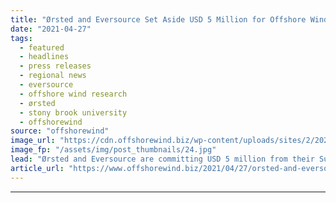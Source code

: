 ```yaml
---
title: "Ørsted and Eversource Set Aside USD 5 Million for Offshore Wind Research"
date: "2021-04-27"
tags: 
  - featured
  - headlines
  - press releases
  - regional news
  - eversource
  - offshore wind research
  - ørsted
  - stony brook university
  - offshorewind
source: "offshorewind"
image_url: "https://cdn.offshorewind.biz/wp-content/uploads/sites/2/2021/04/27090502/%C3%98rsted-and-Eversource-Set-Aside-USD-5-Million-for-Offshore-Wind-Research.jpg"
image_fp: "/assets/img/post_thumbnails/24.jpg"
lead: "Ørsted and Eversource are committing USD 5 million from their Sunrise Wind project in"
article_url: "https://www.offshorewind.biz/2021/04/27/orsted-and-eversource-set-aside-usd-5-million-for-offshore-wind-research/"
---
```


---
